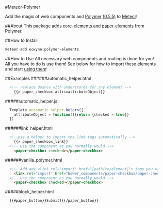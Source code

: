 #Meteor-Polymer

Add the magic of web components and [Polymer](http://polymer-project.org) [(0.5.5)](https://github.com/polymer/polymer/releases) to [Meteor](http://meteor.com)!

##About
This package adds [core-elements and paper-elements](http://www.polymer-project.org/docs/elements/) from Polymer.

##How to Install

```bash
meteor add ecwyne:polymer-elements
```

##How to Use
All necessary web components and routing is done for you! All you have to do is use them! See below for how to import these elements and start [using them](https://www.polymer-project.org/0.5/docs/start/usingelements.html#using)! 

##Examples
######automatic_helper.html
```html
  <!-- replace dashes with underscores for any element -->
	{{> paper_checkbox attrs=attributeObject}}
```
#####automatic_helper.js
```js
  Template.automatic_helper.helers({
    attributeObject = function(){return {checked = true}}
  })
```
######link_helper.html
```html
  <!--use a helper to import the link tags automatically -->
    {{> paper_checkbox_link}}
  <!-- Use the component as you normally would -->
	<paper-checkbox checked></paper-checkbox>
```
######vanilla_polymer.html
```html
  <!-- Add any <link rel="import" href="[path/to/element]"> tags you will use -->
	<link rel="import" href="bower_components/paper-checkbox/paper-checkbox.html">
  <!-- Use the component as you normally would -->
	<paper-checkbox checked></paper-checkbox>
```
#####block_helper.html
```html
  {{#paper_button}}Submit!{{/paper_button}}
```